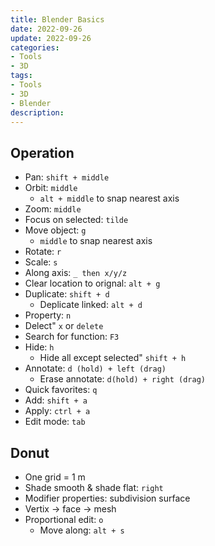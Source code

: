 ```yaml
---
title: Blender Basics
date: 2022-09-26
update: 2022-09-26
categories: 
- Tools
- 3D
tags: 
- Tools
- 3D
- Blender
description: 
---
```


## Operation

- Pan: `shift + middle`
- Orbit: `middle`
    - `alt + middle` to snap nearest axis
- Zoom: `middle`
- Focus on selected: `tilde`
- Move object: `g`
    - `middle` to snap nearest axis
- Rotate: `r`
- Scale: `s`
- Along axis: `_ then x/y/z`
- Clear location to orignal: `alt + g`
- Duplicate: `shift + d`
    - Deplicate linked: `alt + d`
- Property: `n`
- Delect" `x` or `delete`
- Search for function: `F3`
- Hide: `h`
    - Hide all except selected" `shift + h`
- Annotate: `d (hold) + left (drag)`
    - Erase annotate: `d(hold) + right (drag)`
- Quick favorites: `q`
- Add: `shift + a`
- Apply: `ctrl + a`
- Edit mode: `tab`

## Donut

- One grid = 1 m
- Shade smooth & shade flat: `right`
- Modifier properties: subdivision surface
- Vertix -> face -> mesh
- Proportional edit: `o`
    - Move along: `alt + s`